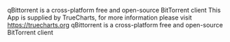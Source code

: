 qBittorrent is a cross-platform free and open-source BitTorrent client
This App is supplied by TrueCharts, for more information please visit https://truecharts.org
qBittorrent is a cross-platform free and open-source BitTorrent client
